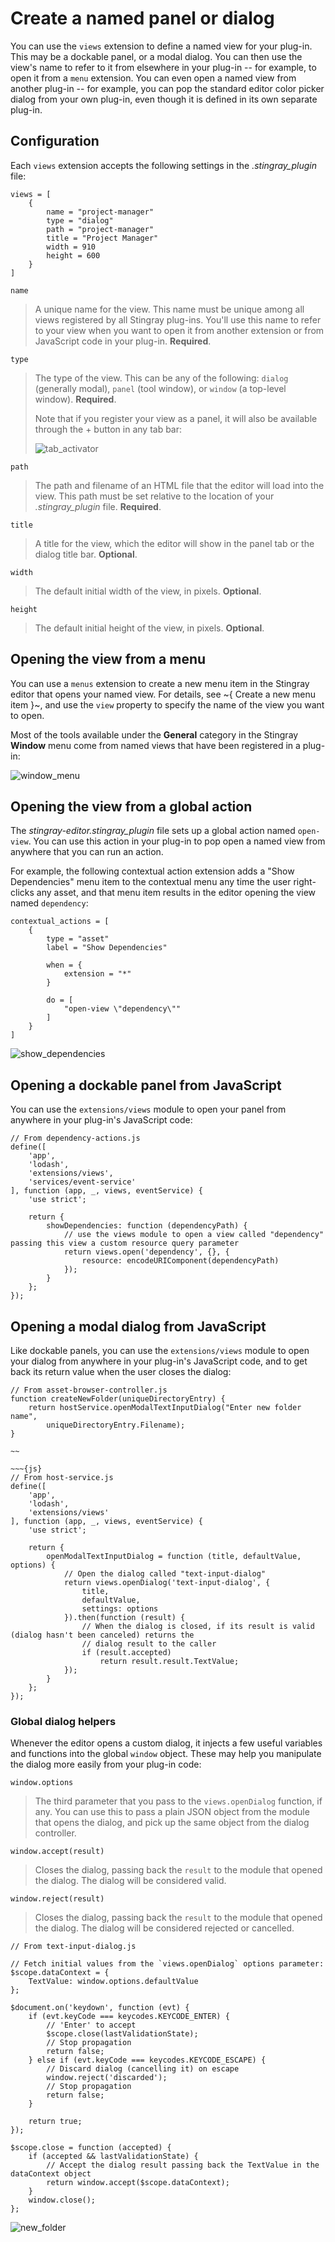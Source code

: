 # Create a named panel or dialog

You can use the `views` extension to define a named view for your plug-in. This may be a dockable panel, or a modal dialog. You can then use the view's name to refer to it from elsewhere in your plug-in -- for example, to open it from a `menu` extension. You can even open a named view from another plug-in -- for example, you can pop the standard editor color picker dialog from your own plug-in, even though it is defined in its own separate plug-in.

## Configuration

Each `views` extension accepts the following settings in the *.stingray_plugin* file:

~~~{sjson}
views = [
    {
        name = "project-manager"
        type = "dialog"
        path = "project-manager"
        title = "Project Manager"
        width = 910
        height = 600
    }
]
~~~

`name`

>	A unique name for the view. This name must be unique among all views registered by all Stingray plug-ins. You'll use this name to refer to your view when you want to open it from another extension or from JavaScript code in your plug-in. **Required**.

`type`

>	The type of the view. This can be any of the following: `dialog` (generally modal), `panel` (tool window), or `window` (a top-level window). **Required**.
>
>	Note that if you register your view as a panel, it will also be available through the + button in any tab bar:
>
>	![tab_activator](../../../images/tab_activator_button.png)

`path`

>	The path and filename of an HTML file that the editor will load into the view. This path must be set relative to the location of your *.stingray_plugin* file. **Required**.

`title`

>	A title for the view, which the editor will show in the panel tab or the dialog title bar. **Optional**.

`width`

>	The default initial width of the view, in pixels. **Optional**.

`height`

>	The default initial height of the view, in pixels. **Optional**.

## Opening the view from a menu

You can use a `menus` extension to create a new menu item in the Stingray editor that opens your named view. For details, see ~{ Create a new menu item }~, and use the `view` property to specify the name of the view you want to open.

Most of the tools available under the **General** category in the Stingray **Window** menu come from named views that have been registered in a plug-in:

![window_menu](../../../images/window_menu.png)

## Opening the view from a global action

The *stingray-editor.stingray_plugin* file sets up a global action named `open-view`. You can use this action in your plug-in to pop open a named view from anywhere that you can run an action.

For example, the following contextual action extension adds a "Show Dependencies" menu item to the contextual menu any time the user right-clicks any asset, and that menu item results in the editor opening the view named `dependency`:

~~~{sjson}
contextual_actions = [
    {
        type = "asset"
        label = "Show Dependencies"

        when = {
            extension = "*"
        }

        do = [
            "open-view \"dependency\""
        ]
    }
]
~~~

![show_dependencies](../../../images/open_dependencies.png)

## Opening a dockable panel from JavaScript

You can use the `extensions/views` module to open your panel from anywhere in your plug-in's JavaScript code:

~~~{js}
// From dependency-actions.js
define([
    'app',
    'lodash',
    'extensions/views',
    'services/event-service'
], function (app, _, views, eventService) {
    'use strict';

    return {
        showDependencies: function (dependencyPath) {
        	// use the views module to open a view called "dependency" passing this view a custom resource query parameter
            return views.open('dependency', {}, {
                resource: encodeURIComponent(dependencyPath)
            });
        }
    };
});
~~~

## Opening a modal dialog from JavaScript

Like dockable panels, you can use the `extensions/views` module to open your dialog from anywhere in your plug-in's JavaScript code, and to get back its return value when the user closes the dialog:

~~~{js}
// From asset-browser-controller.js
function createNewFolder(uniqueDirectoryEntry) {
	return hostService.openModalTextInputDialog("Enter new folder name",
    	uniqueDirectoryEntry.Filename);
}

~~

~~~{js}
// From host-service.js
define([
    'app',
    'lodash',
    'extensions/views'
], function (app, _, views, eventService) {
    'use strict';

    return {
        openModalTextInputDialog = function (title, defaultValue, options) {
        	// Open the dialog called "text-input-dialog"
            return views.openDialog('text-input-dialog', {
                title,
                defaultValue,
                settings: options
            }).then(function (result) {
                // When the dialog is closed, if its result is valid (dialog hasn't been canceled) returns the
                // dialog result to the caller
            	if (result.accepted)
                	return result.result.TextValue;
        	});
		}
    };
});
~~~

### Global dialog helpers

Whenever the editor opens a custom dialog, it injects a few useful variables and functions into the global `window` object. These may help you manipulate the dialog more easily from your plug-in code:

`window.options`

>	The third parameter that you pass to the `views.openDialog` function, if any. You can use this to pass a plain JSON object from the module that opens the dialog, and pick up the same object from the dialog controller.

`window.accept(result)`

>	Closes the dialog, passing back the `result` to the module that opened the dialog. The dialog will be considered valid.

`window.reject(result)`

>	Closes the dialog, passing back the `result` to the module that opened the dialog. The dialog will be considered rejected or cancelled.

~~~{js}
// From text-input-dialog.js

// Fetch initial values from the `views.openDialog` options parameter:
$scope.dataContext = {
    TextValue: window.options.defaultValue
};

$document.on('keydown', function (evt) {
    if (evt.keyCode === keycodes.KEYCODE_ENTER) {
    	// 'Enter' to accept
        $scope.close(lastValidationState);
        // Stop propagation
        return false;
    } else if (evt.keyCode === keycodes.KEYCODE_ESCAPE) {
    	// Discard dialog (cancelling it) on escape
        window.reject('discarded');
        // Stop propagation
        return false;
    }

    return true;
});

$scope.close = function (accepted) {
    if (accepted && lastValidationState) {
    	// Accept the dialog result passing back the TextValue in the dataContext object
        return window.accept($scope.dataContext);
    }
    window.close();
};
~~~

![new_folder](../../../images/create_new_folder_dialog.png)
